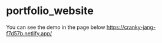 # portfolio_website

You can see the demo in the page below
https://cranky-jang-f7d57b.netlify.app/
